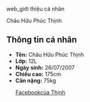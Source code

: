  web_giới thiệu cá nhân
<!DOCTYPE html>  
<html>  
<head>  
    <title>Châu Hữu Phúc Thịnh</title>  
<head>
<body>  
    <div>  
        <h>Châu Hữu Phúc Thịnh</h1>  
    </div>  
    <main>  
        <h2>Thông tin cá nhân</h2>  
        <ul>  
            <li><strong>Tên:</strong> <span>Châu Hữu Phúc Thịnh</span></li>  
            <li><strong>Lớp:</strong> <span>12L</span></li>  
            <li><strong>Ngày sinh:</strong> <span>26/07/2007</span></li>  
            <li><strong>Chiều cao:</strong> <span>175cm</span></li>  
            <li><strong>Cân nặng:</strong> <span>75kg</span></li>
	  
	
<p><a href="https://www.facebook.com/chauhuu.phucthinh?mibextid=ZbWKwL"> Facebookcủa Thịnh</a></p> 
    </main>  
</body>  
</html>
